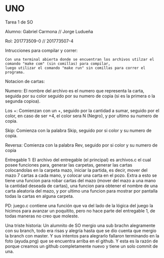 # UNO
Tarea 1 de SO

Alumno: Gabriel Carmona // Jorge Ludueña

Rol:	201773509-0     // 201773507-4

Intrucciones para compilar y correr: 

	Con una terminal abierta donde se encuentran los archivos utilzar el comando "make com" (sin comillas) para compilar,
	luego utilizar el comando "make run" sin comillas para correr el programa.

Notacion de cartas:

Numero: El nombre del archivo es el numero que representa la carta, seguida por su color
		seguido por su numero de copia (si es la primera o la segunda copioa).
		
Los +: Comienzan con un +, seguido por la cantidad a sumar, seguido por el color, en caso
	   de ser +4, el color sera N  (Negro), y por ultimo su numero de copia.
	   
Skip: Comienza con la palabra Skip, seguido por si color y su numero de copia.

Reversa: Comienza con la palabra Rev, seguido por si color y su numero de copia


Entregable 1: El archivo del entregable (el principal) es archivos.c el cual posee funciones para, generar las carpetas,
			  generar las cartas colocandolas en la carpeta mazo, iniciar la partida, es decir, mover del mazo 7 cartas
			  a cada mano, y colocar una carta en el pozo. Extra a esto se tiene una funcion para robar cartas del mazo
			  (mover del mazo a una mano la cantidad deseada de cartas), una funcion para obtener el nombre de una 
			  carta aleatoria del mazo, y por ultimo una funcion para mostrar por pantalla todas la cartas en alguna
			  carpeta.

PD: juego.c contiene una función que va del lado de la lógica del juego la hicimos para avanzar un poquitito, pero no hace parte del entregable 1, de todas maneras no creo que moleste.


Una triste historia:
Un alumnito de SO mergio una sub brachn alegramente con su branch, todo era risas y alegría hasta que se dio cuenta que mergio la branch con master. Y sus intentos para alegrarlo fallaron terminando en la foto (ayuda.png) que se encuentra arriba en el github. Y esta es la razón de porque creamos un github completamente nuevo y tiene un solo commit de una.
